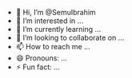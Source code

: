 - 👋 Hi, I’m @SemuIbrahim
- 👀 I’m interested in ...
- 🌱 I’m currently learning ...
- 💞️ I’m looking to collaborate on ...
- 📫 How to reach me ...
- 😄 Pronouns: ...
- ⚡ Fun fact: ...

<!---
SemuIbrahim/SemuIbrahim is a ✨ special ✨ repository because its `README.md` (this file) appears on your GitHub profile.
You can click the Preview link to take a look at your changes.
--->
